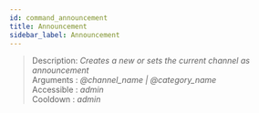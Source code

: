 ```yaml
---
id: command_announcement
title: Announcement
sidebar_label: Announcement
---
```


> Description: _Creates a new or sets the current channel as announcement_<br />
> Arguments  : _@channel\_name \| @category\_name_<br />
> Accessible : _admin_<br />
> Cooldown   : _admin_<br />
